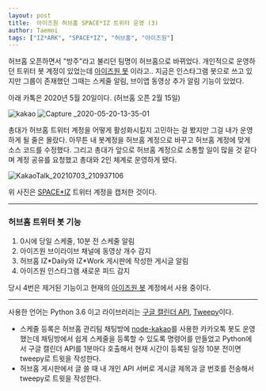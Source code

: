 ```yaml
---
layout: post
title:  아이즈원 허브홈 SPACE*IZ 트위터 운영 (3)
author: Taemni
tags: ["IZ*ARK", "SPACE*IZ", "허브홈", "아이즈원"]
---
```


허브홈 오픈하면서 "방주"라고 불리던 팀명이 허브홈으로 바뀌었다. 개인적으로 운영하던 트위터 봇 계정이 있었는데 [아이즈원 봇](https://twitter.com/izone_bot) 이라고.. 지금은 인스타그램 봇으로 쓰고 있지만 그룹이 존재했던 그때는 스케줄 알림, 브이앱 동영상 추가 알림 기능이 있었다.

아래 카톡은 2020년 5월 20일이다. (허브홈 오픈 2월 15일)

![kakao](https://user-images.githubusercontent.com/48712000/124353319-c3725600-dc40-11eb-9740-e669b60e8519.jpg)
![Capture _2020-05-20-13-35-01](https://user-images.githubusercontent.com/48712000/124353763-5dd39900-dc43-11eb-818c-9ea1c3163f71.png)

총대가 허브홈 트위터 계정을 어떻게 활성화시킬지 고민하는 걸 봤지만 그걸 내가 운영하게 될 줄은 몰랐다. 아무튼 내 봇계정을 허브홈 계정으로 바꾸고 허브홈 계정에 맞게 소스 코드를 수정했다. 그리고 총대가 앞으로 허브홈 계정으로 소통할 일이 많을 것 같다며 계정 공유를 요청했고 총대와 2인 체계로 운영하게 됐다.

![KakaoTalk_20210703_210937106](https://user-images.githubusercontent.com/48712000/124353736-295fdd00-dc43-11eb-81a3-f2aae5e1e22a.jpg)

위 사진은 [SPACE*IZ](https://twitter.com/spaceizofficial) 트위터 계정을 캡처한 것이다.

---

### 허브홈 트위터 봇 기능
1. 0시에 당일 스케줄, 10분 전 스케줄 알림
2. 아이즈원 브이라이브 채널에 동영상 개수 감지
3. 허브홈 IZ\*Daily와 IZ\*Work 게시판에 작성한 게시글 알림
4. 아이즈원 인스타그램 새로운 피드 감지

당시 4번은 제거된 기능이고 현재의 [아이즈원 봇](https://twitter.com/izone_bot) 계정에서 사용 중이다.

---

사용한 언어는 Python 3.6 이고 라이브러리는 [구글 캘린더 API](https://developers.google.com/calendar/), [Tweepy](https://github.com/tweepy/tweepy)이다.
- 스케줄 등록은 허브홈 관리팀 채팅방에 [node-kakao](https://github.com/storycraft/node-kakao)를 사용한 카카오톡 봇도 운영했는데 채팅방에서 쉽게 스케줄을 등록할 수 있도록 명령어를 만들었고 Python에서 구글 캘린더 API를 1분마다 호출해서 현재 시간이 등록된 일정 10분 전이면 tweepy로 트윗을 작성한다.
- 허브홈 게시판에서 글 쓸 때 내 개인 API 서버로 게시글 제목과 글 번호를 전송해서 tweepy로 트윗을 작성한다.